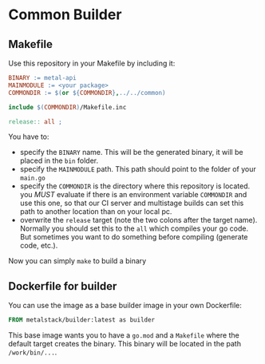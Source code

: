 # Common Builder

## Makefile

Use this repository in your Makefile by including it:

```Makefile
BINARY := metal-api
MAINMODULE := <your package>
COMMONDIR := $(or ${COMMONDIR},../../common)

include $(COMMONDIR)/Makefile.inc

release:: all ;
```

You have to:

- specify the `BINARY` name. This will be the generated binary, it will be placed in the `bin` folder.
- specify the `MAINMODULE` path. This path should point to the folder of your `main.go`
- specify the `COMMONDIR` is the directory where this repository is located. you *MUST* evaluate if
  there is an environment variable `COMMONDIR` and use this one, so that our CI server
  and multistage builds can set this path to another location than on your local pc.
- overwrite the `release` target (note the two colons after the target name). Normally you should set
  this to the `all` which compiles your go code. But sometimes you want to do something before compiling
  (generate code, etc.).

Now you can simply `make` to build a binary

## Dockerfile for builder

You can use the image as a base builder image in your own Dockerfile:

```Dockerfile
FROM metalstack/builder:latest as builder
```

This base image wants you to have a `go.mod` and a `Makefile` where the default target
creates the binary. This binary will be located in the path `/work/bin/...`.
